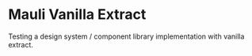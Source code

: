 # Mauli Vanilla Extract

Testing a design system / component library implementation with vanilla extract.
